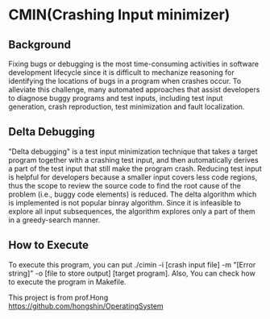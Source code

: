 # CMIN(Crashing Input minimizer)

## Background
Fixing bugs or debugging is the most time-consuming activities in  software  development  lifecycle  since  it  is  difficult  to mechanize  reasoning  for  identifying  the  locations  of  bugs  in  a program when crashes occur. To alleviate this challenge, many automated approaches that assist developers to diagnose buggy programs and test inputs, including test input generation, crash reproduction, test minimization and fault localization.

## Delta Debugging
"Delta debugging" is a test input minimization technique that takes a target program together with a crashing test input, and then automatically derives a part of the test input that still make the program crash. Reducing test input is helpful for developers because a smaller input covers less code regions, thus the scope to review the source code to find the root cause of the problem (i.e., buggy code elements) is reduced.
The delta algorithm which is implemented is not popular binray algorithm. Since it is infeasible to explore all input subsequences, the algorithm explores only a part of them in a greedy-search manner.

## How to Execute
To execute this program, you can put ./cimin -i [crash input file] -m "[Error string]" -o [file to store output] [target program].
Also, You can check how to execute the program in Makefile.

This project is from prof.Hong https://github.com/hongshin/OperatingSystem

